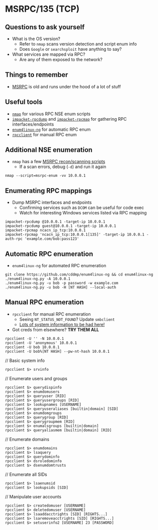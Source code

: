 # MSRPC/135 (TCP)

## Questions to ask yourself
  *  What is the OS version?  
      *  Refer to `nmap` scans version detection and script enum info
      *  Does `Google` or `searchsploit` have anything to say?
  *  What services are mapped via RPC?
      *  Are any of them exposed to the network?

## Things to remember
  *  [MSRPC](https://learn.microsoft.com/en-us/windows/win32/rpc/rpc-start-page) is old and runs under the hood of a lot of stuff

## Useful tools
  *  [`nmap`](https://nmap.org/) for various RPC NSE enum scripts
  *  [`impacket-rpcdump`](https://github.com/fortra/impacket/blob/master/examples/rpcdump.py) and [`impacket-rpcmap`](https://github.com/fortra/impacket/blob/master/examples/rpcmap.py) for gathering RPC interfaces/endpoints
  *  [`enum4linux-ng`](https://github.com/cddmp/enum4linux-ng) for automatic RPC enum
  *  [`rpcclient`](https://www.samba.org/samba/docs/current/man-html/rpcclient.1.html) for manual RPC enum

## Additional NSE enumeration
  *  `nmap` has a few [MSRPC recon/scanning scripts](https://nmap.org/search/?q=msrpc)
      *  If a scan errors, debug (`-d`) and run it again

```
nmap --script=msrpc-enum -vv 10.0.0.1
```

## Enumerating RPC mappings
  *  Dump MSRPC interfaces and endpoints
      *  Confirming services such as `DCOM` can be useful for code exec
      *  Watch for interesting Windows services listed via RPC mapping

```
impacket-rpcdump @10.0.0.1 -target-ip 10.0.0.1
impacket-rpcdump guest@10.0.0.1 -target-ip 10.0.0.1
impacket-rpcmap ncacn_ip_tcp:10.0.0.1
impacket-rpcmap 'ncacn_ip_tcp:10.0.0.1[135]' -target-ip 10.0.0.1 -auth-rpc 'example.com/bob:pass123'
```

## Automatic RPC enumeration
  *  `enum4linux-ng` for automated RPC enumeration

```
git clone https://github.com/cddmp/enum4linux-ng && cd enum4linux-ng
./enum4linux-ng.py -A 10.0.0.1
./enum4linux-ng.py -u bob -p password -w example.com
./enum4linux-ng.py -u bob -H [NT HASH] --local-auth
```

## Manual RPC enumeration
  *  `rpcclient` for manual RPC enumeration
      *  Seeing `NT_STATUS_NOT_FOUND`? Update `smbclient`
      *  [Lots of system information to be had here!](https://www.hackingarticles.in/active-directory-enumeration-rpcclient/)
  *  Got creds from elsewhere? **TRY THEM ALL**

```
rpcclient -U '' -N 10.0.0.1
rpcclient -U 'anonymous' 10.0.0.1
rpcclient -U bob 10.0.0.1
rpcclient -U bob%[NT HASH] --pw-nt-hash 10.0.0.1
```

// Basic system info
```
rpcclient $> srvinfo
```

// Enumerate users and groups
```
rpcclient $> querydispinfo
rpcclient $> enumdomusers
rpcclient $> queryuser [RID]
rpcclient $> queryusergroups [RID]
rpcclient $> lookupnames [USERNAME]
rpcclient $> queryuseraliases [builtin|domain] [SID]
rpcclient $> enumdomgroups
rpcclient $> querygroup [RID]
rpcclient $> querygroupmem [RID]
rpcclient $> enumalsgroups [builtin|domain]
rpcclient $> queryaliasmem [builtin|domain] [RID]
```

// Enumerate domains
```
rpcclient $> enumdomains
rpcclient $> lsaquery
rpcclient $> querydominfo
rpcclient $> dsroledominfo
rpcclient $> dsenumdomtrusts
```

// Enumerate all SIDs
```
rpcclient $> lsaenumsid
rpcclient $> lookupsids [SID]
```

// Manipulate user accounts
```
rpcclient $> createdomuser [USERNAME]
rpcclient $> deletedomuser [USERNAME]
rpcclient $> lsaaddacctrights [SID] [RIGHTS...]
rpcclient $> lsaremoveacctrights [SID] [RIGHTS...]
rpcclient $> setuserinfo2 [USERNAME] 23 [PASSWORD]
```
